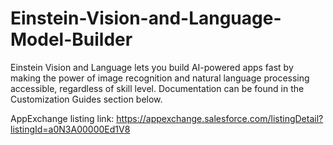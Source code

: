 # Einstein-Vision-and-Language-Model-Builder

Einstein Vision and Language lets you build AI-powered apps fast by making the power of image recognition and natural language processing accessible, regardless of skill level. Documentation can be found in the Customization Guides section below.

AppExchange listing link: https://appexchange.salesforce.com/listingDetail?listingId=a0N3A00000Ed1V8
